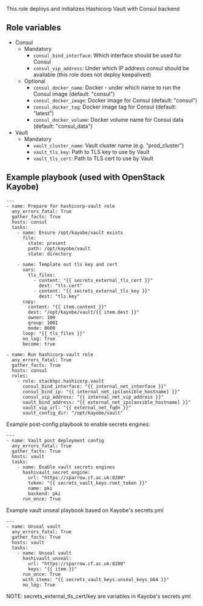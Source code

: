 This role deploys and initializes Hashicorp Vault with Consul backend

Role variables
--------------

* Consul
  * Mandatory
    * `consul_bind_interface`: Which interface should be used for Consul
    * `consul_vip_address`: Under which IP address consul should be available (this role does not deploy keepalived)
  * Optional
    * `consul_docker_name`: Docker - under which name to run the Consul image (default: "consul")
    * `consul_docker_image`: Docker image for Consul (default: "consul")
    * `consul_docker_tag`: Docker image tag for Consul (default: "latest")
    * `consul_docker_volume`: Docker volume name for Consul data (default: "consul_data")
* Vault
  * Mandatory
    * `vault_cluster_name`: Vault cluster name (e.g. "prod_cluster")
    * `vault_tls_key`: Path to TLS key to use by Vault
    * `vault_tls_cert`: Path to TLS cert to use by Vault


Example playbook (used with OpenStack Kayobe)
---------------------------------------------

```
---
- name: Prepare for hashicorp-vault role
  any_errors_fatal: True
  gather_facts: True
  hosts: consul
  tasks:
    - name: Ensure /opt/kayobe/vault exists
      file:
        state: present
        path: /opt/kayobe/vault
        state: directory

    - name: Template out tls key and cert
      vars:
        tls_files:
          - content: "{{ secrets_external_tls_cert }}"
            dest: "tls.cert"
          - content: "{{ secrets_external_tls_key }}"
            dest: "tls.key"
      copy:
        content: "{{ item.content }}"
        dest: "/opt/kayobe/vault/{{ item.dest }}"
        owner: 100
        group: 1001
        mode: 0600
      loop: "{{ tls_files }}"
      no_log: True
      become: true

- name: Run hashicorp-vault role
  any_errors_fatal: True
  gather_facts: True
  hosts: consul
  roles:
    - role: stackhpc.hashicorp.vault
      consul_bind_interface: "{{ internal_net_interface }}"
      consul_bind_ip: "{{ internal_net_ips[ansible_hostname] }}"
      consul_vip_address: "{{ internal_net_vip_address }}"
      vault_bind_address: "{{ external_net_ips[ansible_hostname] }}"
      vault_vip_url: "{{ external_net_fqdn }}"
      vault_config_dir: "/opt/kayobe/vault"
```

Example post-config playbook to enable secrets engines:
```
---
- name: Vault post deployment config
  any_errors_fatal: True
  gather_facts: True
  hosts: vault
  tasks:
    - name: Enable vault secrets engines
      hashivault_secret_engine:
        url: "https://sparrow.cf.ac.uk:8200"
        token: "{{ secrets_vault_keys.root_token }}"
        name: pki
        backend: pki
      run_once: True
```

Example vault unseal playbook based on Kayobe's secrets.yml
```
---
- name: Unseal vault
  any_errors_fatal: True
  gather_facts: True
  hosts: vault
  tasks:
    - name: Unseal vault
      hashivault_unseal:
        url: "https://sparrow.cf.ac.uk:8200"
        keys: "{{ item }}"
      run_once: True
      with_items: "{{ secrets_vault_keys.unseal_keys_b64 }}"
      no_log: True
```

NOTE: secrets_external_tls_cert/key are variables in Kayobe's secrets.yml
